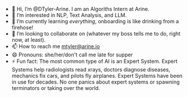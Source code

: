 - 👋 Hi, I’m @DTyler-Arine. I am an Algoriths Intern at Arine.
- 👀 I’m interested in NLP, Text Analysis, and LLM. 
- 🌱 I’m currently learning *everything*, onboarding is like drinking from a firehose!
- 💞️ I’m looking to collaborate on (whatever my boss tells me to do, right now, at least).
- 📫 How to reach me mtyler@arine.io
- 😄 Pronouns: she/her/don't call me late for supper
- ⚡ Fun fact: The most common type of AI is an Expert System. Expert Systems help radiologists read xrays, doctors diagnose diseases, mechanics fix cars, and pilots fly airplanes. Expert Systems have been in use for decades. No one panics about expert systems or spawning terminators or taking over the world. 

<!---
DTyler-Arine/DTyler-Arine is a ✨ special ✨ repository because its `README.md` (this file) appears on your GitHub profile.
You can click the Preview link to take a look at your changes.
--->
